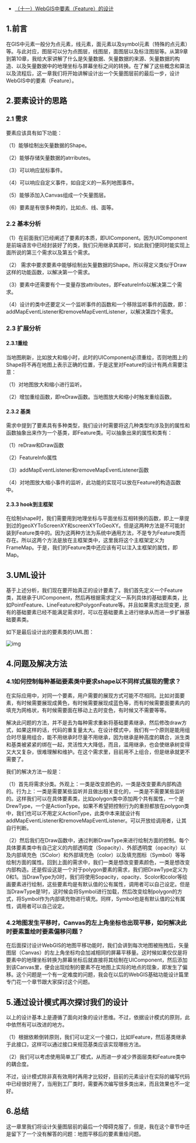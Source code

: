 - [（十一）WebGIS中要素（Feature）的设计](https://www.cnblogs.com/naaoveGIS/p/3931779.html)

## 1.前言

在GIS中元素一般分为点元素，线元素，面元素以及symbol元素（特殊的点元素）等。与此对应，图层可以分为点图层，线图层，面图层以及标注图层等。从第9章到第10章，我给大家讲解了什么是矢量数据、矢量数据的来源、矢量数据的构造、以及矢量数据中的地理坐标与屏幕坐标之间的转换。在了解了这些概念和算法以及流程后，这一章我们将开始讲解设计出一个矢量图层前的最后一步，设计WebGIS中的要素（Feature）。

## 2.要素设计的思路

### 2.1 需求

要素应该具有如下功能：

（1）能够绘制出矢量数据的Shape。

（2）能够存储矢量数据的atrributes。

（3）可以响应鼠标事件。

（4）可以响应自定义事件，如自定义的一系列地图事件。

（5）能够添加入Canvas组成一个矢量图层。

（6）要素是有很多种类的，比如点、线、面等。

### 2.2 基本分析

（1）在前面我们已经阐述了要素的本质，即UIComponent。因为UIComponent是前端语言中已经封装好了的类，我们只用继承其即可，如此我们便同时能实现上面所说的第三个需求以及第五个需求。

（2） 需求中要求要素中能够绘制出矢量数据的Shape。所以得定义类似于Draw这样的功能函数，以解决第一个需求。

（3）要素中还需要有个一变量存放attributes，即FeatureInfo以解决第二个需求。

（4）设计的类中还要定义一个监听事件的函数和一个移除监听事件的函数，即：addMapEventListener和removeMapEventListener，以解决第四个需求。

 

### 2.3 扩展分析

#### 2.3.1重绘

当地图刷新，比如放大和缩小时，此时的UIComponent必须重绘，否则地图上的Shape将不再在地图上表示正确的位置，于是这里对Feature的设计有两点需要注意：

（1）对地图放大和缩小进行监听。

（2）增加重绘函数，即reDraw函数。当地图放大和缩小时触发重绘函数。

#### 2.3.2 基类

需求中提到了要素具有多种类型，我们设计时需要将这几种类型均涉及到的属性和函数抽象出来作为一个基类，即Feature类。可以抽象出来的属性和类有：

（1）reDraw和Draw函数

（2）FeatureInfo属性

（3）addMapEventListener和removeMapEventListener函数

（4）对地图放大缩小事件的监听，此功能的实现可以放在Feature的构造函数中。

#### 2.3.3 hook到主框架

在绘制shape时，我们需要用到地理坐标与平面坐标互相转换的函数，即上一章提到过的geoXYToScreenXY和screenXYToGeoXY。但是这两种方法是不可能封装到Feature类中的。因为这两种方法为系统中通用方法，不是专为Feature类而存在。所以这两个方法是放在主框架类中，这里我将这个主框架定义为FrameMap。于是，我们的Feature类中还应该有可以注入主框架的属性，即Map。

## 3.UML设计

基于上述分析，我们现在要开始真正的设计要素了。我们首先定义一个Feature类，其继承于UIComponent，然后再根据需求定义一系列具体的基础要素类，比如PointFeature、LineFeature和PolygonFeature等。并且如果需求出现变更，原有的基础要素已经不能满足需求时，可以在基础要素上进行继承从而进一步扩展基础要素类。

如下是最后设计出的要素类的UML图：

 ![img](https://images0.cnblogs.com/blog/656746/201408/232127236907030.jpg)

## 4.问题及解决方法

### 4.1如何控制每种基础要素类中要求shape以不同样式展现的需求？

在实际应用中，对同一个要素，用户需要的展现方式可能不尽相同。比如对面要素，有时候需要展现成黄色，有时候需要展现成蓝色等，而有时候需要面要素内的填充为网格状，有时候需要面在移动上去时变色，有时候又不需要等等。

解决此问题的方法，并不是去为每种需求重新将基础要素继承，然后修改draw方式，如果这样的话，代码的重复量太大。在设计模式中，我们有一个原则是能用组合时尽量用组合，能不用继承时尽量不用继承，因为继承是种高度的耦合，派生类和基类被紧紧的绑在一起，灵活性大大降低，而且，滥用继承，也会使继承树变得又大又复杂，很难理解和维护。在这个需求里，目前用不上组合，但是继承就更不需要了。

我们的解决方法一般是：

（1）首先将需求分类。外观上：一类是改变颜色的，一类是改变要素内部构造的。行为上：一类是需要某些监听并且做出相关变化的，一类是不需要某些监听的。这样我们可以在具体要素类，比如polygon类中添加两个共有属性，一个是DrewType，一个是ActionType。如果不希望把控制行为的重担都放在polygon类中，我们也可以不用定义ActionType，此类中本来就设计有addMapEventListener和removeMapEventListener。可以开放给调用者，让其自行判断。

（2）然后我们在Draw函数中，通过判断DrawType来进行绘制方面的控制。每个具体要素类中有自己定义的内部透明度（Sopacity）、外部透明度（opacity）以及内部填充色（SColor）和外部填充色（color）以及填充图标（Symbol）等等绘制方面的属性。回到上面的需求中，我们一类是想改变要素颜色，一类是想改变内部构造。还是假设这是一个对于polygon要素的需求，我们把DrawType定义为0和1。当DrawType为0时，我们将使用Sopacity，opacity、Scolor和color等绘画要素进行绘制，这些要素均是有默认值的公有属性，调用者可以自己设定。但是当DrawType是1时，这时候会将Symbol进行加载，然后改变绘制polygon的方式，将Symbol作为内部填充物进行填充。同样，Symbol也是有默认值的公有属性，调用者可以自己设定。

### 4.2地图发生平移时，Canvas的左上角坐标也出现平移，如何解决此时要素重绘时要素偏移问题？

 在后面探讨设计WebGIS的地图平移功能时，我们会讲到每次地图被拖拽后，矢量图层（Canvas）的左上角坐标均会加减相同的屏幕平移量。这时候如果仅仅是将要素中的地理坐标转换为屏幕坐标后就直接将其绘制在UIComponent，然后添加到该Canvas里，便会出现绘制的要素不在地图上实际的地点的现象，即发生了偏移。这个问题是一个有一定难度的问题，我会在以后的WebGIS基础功能设计篇里专门花一个章节跟大家探讨这个问题。

## 5.通过设计模式再次探讨我们的设计

以上的设计基本上是遵循了面向对象的设计思维。不过，依据设计模式的原则，此中依然有可以改进的地方。

（1）根据依赖倒转原则，我们可以定义一个接口，比如IFeature，然后基类继承于此接口，这样可以通过接口来规范基类应该实现哪些方法。

（2）我们可以考虑使用简单工厂模式，从而进一步减少界面层类和Feature类中的耦合度。

不过，设计模式除非真有效用时再用才比较好，目前的元素设计在实际的编写代码中已经很好用了，当用到工厂类时，需要再次编写很多类出来，而且效果也不一定好。

## 6.总结

这一章里我们将设计矢量图层前的最后一个障碍克服了，但是，我在这个章节中还是留下了一个没有解答的问题：地图平移后的要素重绘问题。